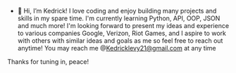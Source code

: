 - 👋 Hi, I’m Kedrick! I love coding and enjoy building many projects and skills in my spare time. I'm currently
learning Python, API, OOP, JSON and much more!
I'm looking forward to present my ideas and experience to various companies Google, Verizon, Riot Games, and
I aspire to work with others with similar ideas and goals as me so feel free to reach out anytime!
You may reach me @Kedricklevy21@gmail.com at any time

Thanks for tuning in, peace!

<!---
Ked-L/Ked-L is a ✨ special ✨ repository because its `README.md` (this file) appears on your GitHub profile.
You can click the Preview link to take a look at your changes.
--->
